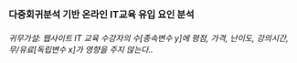 ### 다중회귀분석 기반 온라인 IT교육 유입 요인 분석

###### 귀무가설: 웹사이트 IT 교육 수강자의 수[종속변수 y]에 평점, 가격, 난이도, 강의시간, 무/유료[독립변수 x]가 영향을 주지 않는다..
